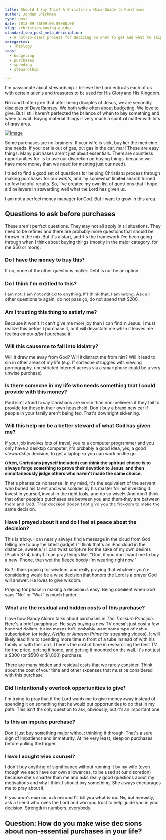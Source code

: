 ```yaml
---
title: Should I Buy This? A Christian’s Mini-Guide to Purchases
author: Jordan Shirkman
type: post
date: 2013-09-26T09:00:59+00:00
slug: /christian-buying-guide/
standard_seo_post_meta_description:
  - A not-so-clear process for deciding on what to get and what to skip.
categories:
  - Theology
tags:
  - budgeting
  - purchases
  - spending
  - stewardship

---
```

I'm passionate about stewardship. I believe the Lord entrusts each of us with certain talents and treasures to be used for His Glory and His Kingdom.

Niki and I often joke that after being disciples of Jesus, we are secondly disciples of Dave Ramsey. We both write often about budgeting. We love to give. But I still haven't perfected the balance of when to buy something and when to wait. Buying material things is very much a spiritual matter with lots of gray area.

[![Image](/images/piggy-bank.jpeg)](https://jshirk.com/blog/christian-buying-guide)

Some purchases are no-brainers. If your wife is sick, buy her the medicine she needs. If your car is out of gas, put gas in the car, man! These are easy things. Many purchases aren't just about essentials. There are countless opportunities for us to use our discretion on buying things, because we have more money than we need for meeting just our needs.

I tried to find a good set of questions for helping Christians process through making purchases for our _wants_, and my somewhat limited search turned up few helpful results. So, I've created my own list of questions that I hope aid believers in stewarding well what the Lord has given us.

I am not a perfect money manager for God. But I want to grow in this area.<!--more-->

## Questions to ask before purchases

These aren't perfect questions. They may not all apply in all situations. They need to be refined and there are probably more questions that should be thrown in the mix. But it's a start, and it's the framework I've been going through when I think about buying things (mostly in the major category, for me $50 or more).

### Do I have the money to buy this?

If no, none of the other questions matter. Debt is not be an option.

### Do I think I'm entitled to this?

I am not. I am not entitled to anything. If I think that, I am wrong. Ask all other questions to again, do not pass go, do not spend that $200.

### Am I trusting this thing to satisfy me?

Because it won't. It can't give me more joy than I can find in Jesus. I must realize this before I purchase it, or it will devastate me when it leaves me feeling empty _after_ I purchase it.

### Will this cause me to fall into idolatry?

Will it draw me away from God? Will it distract me from him? Will it lead to sin in other areas of my life (e.g. If someone struggles with viewing pornography, unrestricted internet access via a smartphone could be a very unwise purchase).

### Is there someone in my life who needs something that I could provide with this money?

Paul isn't afraid to say Christians are worse than non-believers if they fail to provide for those in their own household. Don't buy a brand new car if people in your family aren't being fed. That's downright sickening.

### Will this help me be a better steward of what God has given me?

If your job involves lots of travel, you're a computer programmer and you only have a desktop computer, it's probably a good idea, yes, a good _stewardship_ decision, to get a laptop so you can work on the go.

**Often, Christians (myself included) can think the spiritual choice is to always forgo something to prove their devotion to Jesus, and then simultaneously judge others who haven't made the same choice.**

That's pharisaical nonsense. In my mind, it's the equivalent of the servant who buried his talent and was scolded by his master for not investing it. Invest in yourself, invest in the right tools, and do so wisely. And don't think that other people's purchases are between you and them–they are between them and God. Their decision doesn't not give you the freedom to make the same decision.

### Have I prayed about it and do I feel at peace about the decision?

This is tricky. I can nearly always find a message in the cloud from God telling me to buy the latest gadget (&#8220;I think that's an iPad cloud in the distance, sweetie.&#8221;) I can twist scripture for the sake of my own desires (Psalm 37:4, baby!) I can pray things like, &#8220;God, if you don't want me to buy a new iPhone, then wet the fleece hoody I'm wearing right now.&#8221;

But! I think praying for wisdom, and really praying that whatever you're considering would be a wise decision that honors the Lord is a prayer God will answer. He loves to give wisdom.

Praying for peace in making a decision is easy. Being obedient when God says &#8220;No&#8221; or &#8220;Wait&#8221; is much harder.

### What are the residual and hidden costs of this purchase?

I love how Randy Alcorn talks about purchases in _The Treasure Principle_. Here's a brief paraphrase. He says buying a new TV doesn't just cost a few hundred dollars. It also means he'll probably want some type of cable subscription (or today, _Netflix_ or _Amazon Prime_ for streaming videos). It will likely lead him to spending more time in front of a tube instead of with his family or with the Lord. There's the cost of time in researching the best TV for the price, getting it home, and getting it mounted on the wall. It's not just a $300 (or $500 or $1,000) purchase.

There are many hidden and residual costs that we rarely consider. Think about the cost of your time and other expenses that must be considered with this purchase.

### Did I intentionally overlook opportunities to give?

I'm trying to pray that if the Lord wants me to give money away instead of spending it on something that he would put opportunities to do that in my path. This isn't the only question to ask, obviously, but it's an important one.

### Is this an impulse purchase?

Don't just buy something major without thinking it through. That's a sure sign of impatience and immaturity. At the very least, sleep on purchases before pulling the trigger.

### Have I sought wise counsel?

I don't buy anything of significance without running it by my wife (even though we each have our own allowances, to be used at our discretion) because she's smarter than me and asks really good questions about my motivations and why I think I should buy something. She always encourages me to pray about it.

If you aren't married, ask me and I'll tell you what to do. No, but honestly, ask a friend who loves the Lord and who you trust to help guide you in your decision. Strength in numbers, everybody.

## Question: How do you make wise decisions about non-essential purchases in your life?
